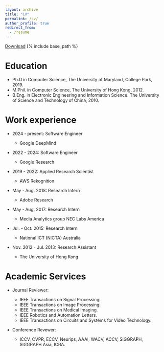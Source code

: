 ```yaml
---
layout: archive
title: "CV"
permalink: /cv/
author_profile: true
redirect_from:
  - /resume
---
```

[Download](/files/HaoZhou-CV.pdf)
{% include base_path %}

Education
======
* Ph.D in Computer Science, The University of Maryland, College Park, 2019.
* M.Phil. in Computer Science, The University of Hong Kong, 2012.
* B.Eng. in Electronic Engineering and Information Science. The University of Science and Technology of China, 2010.



Work experience
======
* 2024 - present: Software Engineer
  * Google DeepMind

* 2022 - 2024: Software Engineer
  * Google Research
  
* 2019 - 2022: Applied Research Scientist
  * AWS Rekognition

* May - Aug. 2018: Research Intern
  * Adobe Research

* May - Aug. 2017: Research Intern
  * Media Analytics group NEC Labs America

* Jul. - Oct. 2015: Research Intern
  * National ICT (NICTA) Australia

* Nov. 2012 - Jul. 2013: Research Assistant
  * The University of Hong Kong

Academic Services
======
* Journal Reviewer:
  * IEEE Transactions on Signal Processing.
  * IEEE Transactions on Image Processing.
  * IEEE Transactions on Medical Imaging.
  * IEEE Robotics and Automation Letters.
  * IEEE Transactions on Circuits and Systems for Video Technology.


* Conference Revewer:
  * ICCV, CVPR, ECCV, Neurips, AAAI, WACV, ACCV, SIGGRAPH, SIGGRAPH Asia, ICRA.